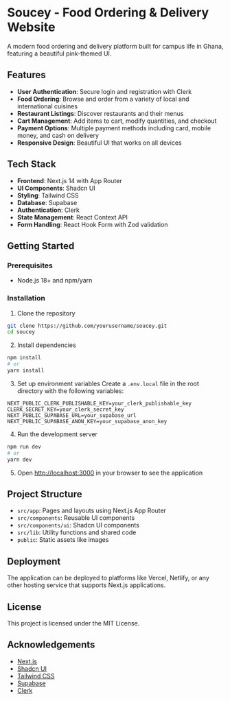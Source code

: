 # Soucey - Food Ordering & Delivery Website

A modern food ordering and delivery platform built for campus life in Ghana, featuring a beautiful pink-themed UI.

## Features

- **User Authentication**: Secure login and registration with Clerk
- **Food Ordering**: Browse and order from a variety of local and international cuisines
- **Restaurant Listings**: Discover restaurants and their menus
- **Cart Management**: Add items to cart, modify quantities, and checkout
- **Payment Options**: Multiple payment methods including card, mobile money, and cash on delivery
- **Responsive Design**: Beautiful UI that works on all devices

## Tech Stack

- **Frontend**: Next.js 14 with App Router
- **UI Components**: Shadcn UI
- **Styling**: Tailwind CSS
- **Database**: Supabase
- **Authentication**: Clerk
- **State Management**: React Context API
- **Form Handling**: React Hook Form with Zod validation

## Getting Started

### Prerequisites

- Node.js 18+ and npm/yarn

### Installation

1. Clone the repository
```bash
git clone https://github.com/yourusername/soucey.git
cd soucey
```

2. Install dependencies
```bash
npm install
# or
yarn install
```

3. Set up environment variables
Create a `.env.local` file in the root directory with the following variables:
```
NEXT_PUBLIC_CLERK_PUBLISHABLE_KEY=your_clerk_publishable_key
CLERK_SECRET_KEY=your_clerk_secret_key
NEXT_PUBLIC_SUPABASE_URL=your_supabase_url
NEXT_PUBLIC_SUPABASE_ANON_KEY=your_supabase_anon_key
```

4. Run the development server
```bash
npm run dev
# or
yarn dev
```

5. Open [http://localhost:3000](http://localhost:3000) in your browser to see the application

## Project Structure

- `src/app`: Pages and layouts using Next.js App Router
- `src/components`: Reusable UI components
- `src/components/ui`: Shadcn UI components
- `src/lib`: Utility functions and shared code
- `public`: Static assets like images

## Deployment

The application can be deployed to platforms like Vercel, Netlify, or any other hosting service that supports Next.js applications.

## License

This project is licensed under the MIT License.

## Acknowledgements

- [Next.js](https://nextjs.org/)
- [Shadcn UI](https://ui.shadcn.com/)
- [Tailwind CSS](https://tailwindcss.com/)
- [Supabase](https://supabase.io/)
- [Clerk](https://clerk.dev/)
